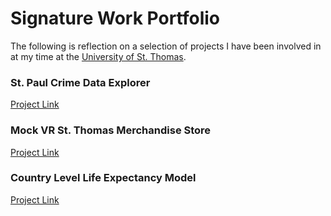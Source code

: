 # Signature Work Portfolio
The following is reflection on a selection of projects I have been involved in at my time at the [University of St. Thomas](https://www.stthomas.edu/).

### St. Paul Crime Data Explorer
[Project Link](https://github.com/matt-lao/st-paul-crime-data-explorer)


### Mock VR St. Thomas Merchandise Store
[Project Link](https://github.com/matt-lao/ust-vr-merch-store)

### Country Level Life Expectancy Model
[Project Link](https://github.com/matt-lao/country-level-life-expectancy-model)
